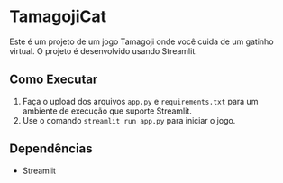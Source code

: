 # TamagojiCat

Este é um projeto de um jogo Tamagoji onde você cuida de um gatinho virtual. O projeto é desenvolvido usando Streamlit.

## Como Executar

1. Faça o upload dos arquivos `app.py` e `requirements.txt` para um ambiente de execução que suporte Streamlit.
2. Use o comando `streamlit run app.py` para iniciar o jogo.

## Dependências

- Streamlit
